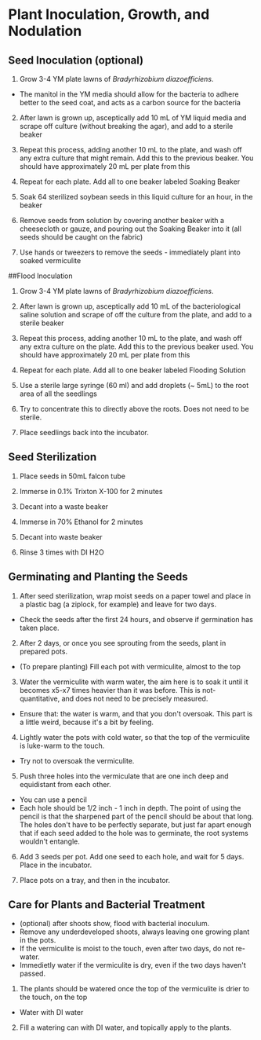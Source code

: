 # Plant Inoculation, Growth, and Nodulation 

## Seed Inoculation (optional)
1. Grow 3-4 YM plate lawns of *Bradyrhizobium diazoefficiens*.  
  * The manitol in the YM media should allow for the bacteria to adhere better to the seed coat, and acts as a carbon source      for the bacteria

2. After lawn is grown up, asceptically add 10 mL of YM liquid media and scrape off culture (without breaking the agar), and add to a sterile beaker

3. Repeat this process, adding another 10 mL to the plate, and wash off any extra culture that might remain. Add this to the previous beaker. You should have approximately 20 mL per plate from this

4. Repeat for each plate. Add all to one beaker labeled Soaking Beaker

5. Soak 64 sterilized soybean seeds in this liquid culture for an hour, in the beaker

6. Remove seeds from solution by covering another beaker with a cheesecloth or gauze, and pouring out the Soaking Beaker into it (all seeds should be caught on the fabric)

7. Use hands or tweezers to remove the seeds - immediately plant into soaked vermiculite

##Flood Inoculation 
1. Grow 3-4 YM plate lawns of *Bradyrhizobium diazoefficiens*.

2. After lawn is grown up, asceptically add 10 mL of the bacteriological saline solution and scrape of off the culture from the plate, and add to a sterile beaker

3. Repeat this process, adding another 10 mL to the plate, and wash off any extra culture on the plate. Add this to the previous beaker used. You should have approximately 20 mL per plate from this

4. Repeat for each plate. Add all to one beaker labeled Flooding Solution

5. Use a sterile large syringe (60 ml) and add droplets (~ 5mL) to the root area of all the seedlings

6. Try to concentrate this to directly above the roots. Does not need to be sterile. 

7. Place seedlings back into the incubator.

## Seed Sterilization 
1. Place seeds in 50mL falcon tube 

2. Immerse in 0.1% Trixton X-100 for 2 minutes

3. Decant into a waste beaker

4. Immerse in 70% Ethanol for 2 minutes

5. Decant into waste beaker 

6. Rinse 3 times with DI H2O


## Germinating and Planting the Seeds
1. After seed sterilization, wrap moist seeds on a paper towel and place in a plastic bag (a ziplock, for example) and leave for two days. 
  * Check the seeds after the first 24 hours, and observe if germination has taken place. 
2. After 2 days, or once you see sprouting from the seeds, plant in prepared pots.
* (To prepare planting) Fill each pot with vermiculite, almost to the top

3. Water the vermiculite with warm water, the aim here is to soak it until it becomes x5-x7 times heavier than it was before. This is not-quantitative, and does not need to be precisely measured.
* Ensure that: the water is warm, and that you don't oversoak. This part is a little weird, because it's a bit by feeling. 

4. Lightly water the pots with cold water, so that the top of the vermiculite is luke-warm to the touch. 
* Try not to oversoak the vermiculite.

5. Push three holes into the vermiculate that are one inch deep and equidistant from each other.
* You can use a pencil 
* Each hole should be 1/2 inch - 1 inch in depth. The point of using the pencil is that the sharpened part of the pencil should be about that long. The holes don't have to be perfectly separate, but just far apart enough that if each seed added to the hole was to germinate, the root systems wouldn't entangle.

6. Add 3 seeds per pot. Add one seed to each hole, and wait for 5 days. Place in the incubator. 

7. Place pots on a tray, and then in the incubator. 

## Care for Plants and Bacterial Treatment 
* (optional) after shoots show, flood with bacterial inoculum.
* Remove any underdeveloped shoots, always leaving one growing plant in the pots.
* If the vermiculite is moist to the touch, even after two days, do not re-water. 
* Immedietly water if the vermiculite is dry, even if the two days haven't passed. 

1. The plants should be watered once the top of the vermiculite is drier to the touch, on the top
 * Water with DI water 
2. Fill a watering can with DI water, and topically apply to the plants. 
